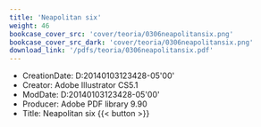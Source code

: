 ```yaml
---
title: 'Neapolitan six'
weight: 46
bookcase_cover_src: 'cover/teoria/0306neapolitansix.png'
bookcase_cover_src_dark: 'cover/teoria/0306neapolitansix.png'
download_link: '/pdfs/teoria/0306neapolitansix.pdf'
---
```


- CreationDate: D:20140103123428-05'00'
- Creator: Adobe Illustrator CS5.1
- ModDate: D:20140103123428-05'00'
- Producer: Adobe PDF library 9.90
- Title: Neapolitan six
{{< button >}}
